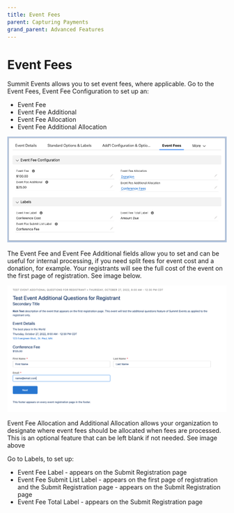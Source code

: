 ```yaml
---
title: Event Fees
parent: Capturing Payments
grand_parent: Advanced Features
---
```


# Event Fees
Summit Events allows you to set event fees, where applicable.
Go to the Event Fees, Event Fee Configuration to set up an:
* Event Fee
* Event Fee Additional
* Event Fee Allocation
* Event Fee Additional Allocation

![event fee configuration](/docs/advanced-features/images/sea_eventfee_configuration.png)

The Event Fee and Event Fee Additional fields allow you to set and can be useful for internal processing, if you need split fees for event cost and a donation, for example. Your registrants will see the full cost of the event on the first page of registration. See image below.

![event fee registratin](/docs/advanced-features/images/sea_label_eventfee.png)

Event Fee Allocation and Additional Allocation allows your organization to designate where event fees should be allocated when fees are processed. This is an optional feature that can be left blank if not needed. See image above

Go to Labels, to set up:
* Event Fee Label - appears on the Submit Registration page
* Event Fee Submit List Label - appears on the first page of registration and the Submit Registration page - appears on the Submit Registration page
* Event Fee Total Label - appears on the Submit Registration page

